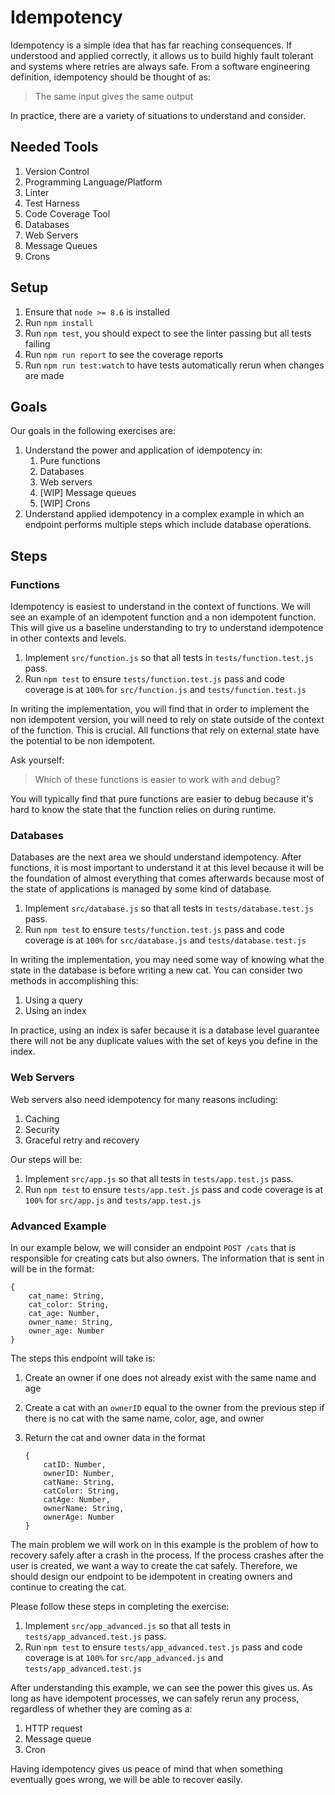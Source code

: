 # Idempotency

Idempotency is a simple idea that has far reaching consequences. If understood and applied correctly, it allows us to build highly fault tolerant and systems where retries are always safe. From a software engineering definition, idempotency should be thought of as:

> The same input gives the same output

In practice, there are a variety of situations to understand and consider.

## Needed Tools

1. Version Control
2. Programming Language/Platform
3. Linter
4. Test Harness
5. Code Coverage Tool
6. Databases
7. Web Servers
8. Message Queues
9. Crons

## Setup

1. Ensure that `node >= 8.6` is installed
2. Run `npm install`
3. Run `npm test`, you should expect to see the linter passing but all tests failing
4. Run `npm run report` to see the coverage reports
5. Run `npm run test:watch` to have tests automatically rerun when changes are made

## Goals

Our goals in the following exercises are:

1. Understand the power and application of idempotency in:
    1. Pure functions
    2. Databases
    3. Web servers
    4. [WIP] Message queues
    5. [WIP] Crons
2. Understand applied idempotency in a complex example in which an endpoint performs multiple steps which include database operations.

## Steps

### Functions

Idempotency is easiest to understand in the context of functions. We will see an example of an idempotent function and a non idempotent function. This will give us a baseline understanding to try to understand idempotence in other contexts and levels.

1. Implement `src/function.js` so that all tests in `tests/function.test.js` pass.
2. Run `npm test` to ensure `tests/function.test.js` pass and code coverage is at `100%` for `src/function.js` and `tests/function.test.js`

In writing the implementation, you will find that in order to implement the non idempotent version, you will need to rely on state outside of the context of the function. This is crucial. All functions that rely on external state have the potential to be non idempotent.

Ask yourself:

> Which of these functions is easier to work with and debug?

You will typically find that pure functions are easier to debug because it's hard to know the state that the function relies on during runtime.

### Databases

Databases are the next area we should understand idempotency. After functions, it is most important to understand it at this level because it will be the foundation of almost everything that comes afterwards because most of the state of applications is managed by some kind of database.

1. Implement `src/database.js` so that all tests in `tests/database.test.js` pass.
2. Run `npm test` to ensure `tests/function.test.js` pass and code coverage is at `100%` for `src/database.js` and `tests/database.test.js`

In writing the implementation, you may need some way of knowing what the state in the database is before writing a new cat. You can consider two methods in accomplishing this:

1. Using a query
2. Using an index

In practice, using an index is safer because it is a database level guarantee there will not be any duplicate values with the set of keys you define in the index.

### Web Servers

Web servers also need idempotency for many reasons including:

1. Caching
2. Security
3. Graceful retry and recovery

Our steps will be:

1. Implement `src/app.js` so that all tests in `tests/app.test.js` pass.
2. Run `npm test` to ensure `tests/app.test.js` pass and code coverage is at `100%` for `src/app.js` and `tests/app.test.js`

### Advanced Example

In our example below, we will consider an endpoint `POST /cats` that is responsible for creating cats but also owners. The information that is sent in will be in the format:

```
{
    cat_name: String,
    cat_color: String,
    cat_age: Number,
    owner_name: String,
    owner_age: Number
}
```

The steps this endpoint will take is:

1. Create an owner if one does not already exist with the same name and age
2. Create a cat with an `ownerID` equal to the owner from the previous step if there is no cat with the same name, color, age, and owner
3. Return the cat and owner data in the format

    ```
    {
        catID: Number,
        ownerID: Number,
        catName: String,
        catColor: String,
        catAge: Number,
        ownerName: String,
        ownerAge: Number
    }
    ```

The main problem we will work on in this example is the problem of how to recovery safely after a crash in the process. If the process crashes after the user is created, we want a way to create the cat safely. Therefore, we should design our endpoint to be idempotent in creating owners and continue to creating the cat.

Please follow these steps in completing the exercise:

1. Implement `src/app_advanced.js` so that all tests in `tests/app_advanced.test.js` pass.
2. Run `npm test` to ensure `tests/app_advanced.test.js` pass and code coverage is at `100%` for `src/app_advanced.js` and `tests/app_advanced.test.js`

After understanding this example, we can see the power this gives us. As long as have idempotent processes, we can safely rerun any process, regardless of whether they are coming as a:

1. HTTP request
2. Message queue
3. Cron

Having idempotency gives us peace of mind that when something eventually goes wrong, we will be able to recover easily.